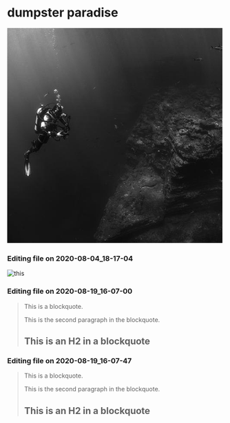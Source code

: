 # dumpster paradise
![trashimage](shadow.jpg)


### Editing file on 2020-08-04_18-17-04

![this](https://www.gstatic.com/webp/gallery/5.webp)


### Editing file on 2020-08-19_16-07-00

> This is a blockquote.
> 
> This is the second paragraph in the blockquote.
>
> ## This is an H2 in a blockquote




### Editing file on 2020-08-19_16-07-47

> This is a blockquote.
> 
> This is the second paragraph in the blockquote.
>
> ## This is an H2 in a blockquote

